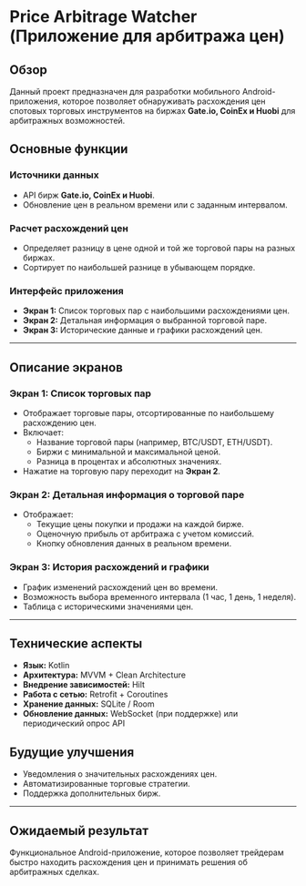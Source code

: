 # Price Arbitrage Watcher (Приложение для арбитража цен)

## **Обзор**
Данный проект предназначен для разработки мобильного Android-приложения, которое позволяет обнаруживать расхождения цен спотовых торговых инструментов на биржах **Gate.io, CoinEx и Huobi** для арбитражных возможностей.

## **Основные функции**
### **Источники данных**
- API бирж **Gate.io, CoinEx и Huobi**.
- Обновление цен в реальном времени или с заданным интервалом.

### **Расчет расхождений цен**
- Определяет разницу в цене одной и той же торговой пары на разных биржах.
- Сортирует по наибольшей разнице в убывающем порядке.

### **Интерфейс приложения**
- **Экран 1:** Список торговых пар с наибольшими расхождениями цен.
- **Экран 2:** Детальная информация о выбранной торговой паре.
- **Экран 3:** Исторические данные и графики расхождений цен.

---

## **Описание экранов**

### **Экран 1: Список торговых пар**
- Отображает торговые пары, отсортированные по наибольшему расхождению цен.
- Включает:
  - Название торговой пары (например, BTC/USDT, ETH/USDT).
  - Биржи с минимальной и максимальной ценой.
  - Разница в процентах и абсолютных значениях.
- Нажатие на торговую пару переходит на **Экран 2**.

### **Экран 2: Детальная информация о торговой паре**
- Отображает:
  - Текущие цены покупки и продажи на каждой бирже.
  - Оценочную прибыль от арбитража с учетом комиссий.
  - Кнопку обновления данных в реальном времени.

### **Экран 3: История расхождений и графики**
- График изменений расхождений цен во времени.
- Возможность выбора временного интервала (1 час, 1 день, 1 неделя).
- Таблица с историческими значениями цен.

---

## **Технические аспекты**
- **Язык:** Kotlin
- **Архитектура:** MVVM + Clean Architecture
- **Внедрение зависимостей:** Hilt
- **Работа с сетью:** Retrofit + Coroutines
- **Хранение данных:** SQLite / Room
- **Обновление данных:** WebSocket (при поддержке) или периодический опрос API

## **Будущие улучшения**
- Уведомления о значительных расхождениях цен.
- Автоматизированные торговые стратегии.
- Поддержка дополнительных бирж.

---

## **Ожидаемый результат**
Функциональное Android-приложение, которое позволяет трейдерам быстро находить расхождения цен и принимать решения об арбитражных сделках.


